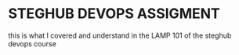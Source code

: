# STEGHUB DEVOPS ASSIGMENT

this is what I covered and understand in the LAMP 101 of the steghub devops course